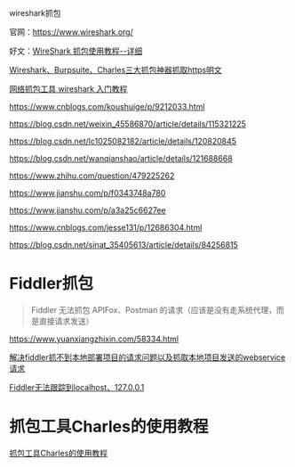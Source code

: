 wireshark抓包


官网：https://www.wireshark.org/

好文：[WireShark 抓包使用教程--详细](https://blog.csdn.net/HarveyH/article/details/113731485)

[Wireshark、Burpsuite、Charles三大抓包神器抓取https明文](https://cloud.tencent.com/developer/article/1875746)

[网络抓包工具 wireshark 入门教程](https://blog.csdn.net/zjy900507/article/details/79303359)

https://www.cnblogs.com/koushuige/p/9212033.html

https://blog.csdn.net/weixin_45586870/article/details/115321225

https://blog.csdn.net/lc1025082182/article/details/120820845

https://blog.csdn.net/wanqianshao/article/details/121688668


https://www.zhihu.com/question/479225262

https://www.jianshu.com/p/f0343748a780

https://www.jianshu.com/p/a3a25c6627ee

https://www.cnblogs.com/jesse131/p/12686304.html

https://blog.csdn.net/sinat_35405613/article/details/84256815


# Fiddler抓包

> Fiddler 无法抓包 APIFox、Postman 的请求（应该是没有走系统代理，而是直接请求发送）

https://www.yuanxiangzhixin.com/58334.html

[解决fiddler抓不到本地部署项目的请求问题以及抓取本地项目发送的webservice请求](https://blog.csdn.net/zuoyigehaizei/article/details/95486944)

[Fiddler无法跟踪到localhost、127.0.0.1](https://blog.csdn.net/jerrylyj/article/details/6836129)


# 抓包工具Charles的使用教程

[抓包工具Charles的使用教程](https://www.cnblogs.com/jiayuchn-test/p/8875105.html)